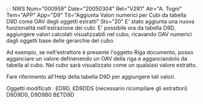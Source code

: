  :  : NWS Num="000959" Date="20050304" Rel="V2R1" Atr="A. Togni" Tem="APP" App="D9" Tit="Aggiunta Valori numerici per Cubi da tabella D9D come OAV degli oggetti estratti" Sts="20"
E' stato aggiunta una nuova funzionalità nell'estrazione dei cubi.
E' possibile ora da tabella D9D, aggiungere valori calcolati visualizzabili nel cubo, ricavando OAV
numerici dagli oggetti base delle gerarchie del cubo.

Ad esempio, se nell'estrattore è presente l'oggetto Riga documento, posso agganciare un valore definenendo un OAV della riga e agganciandolo da tabella al cubo.
Nel cubo sarà visualizzato come un qualsiasi valore estratto.

Fare riferimento all'Help della tabella D9D per aggiungere tali valori.

Oggetti modificati : 
£D9D, £D9DDS  (necessario ricompilare gli estrattori)
D9D9D0, D9D9B0
B£TD9D
